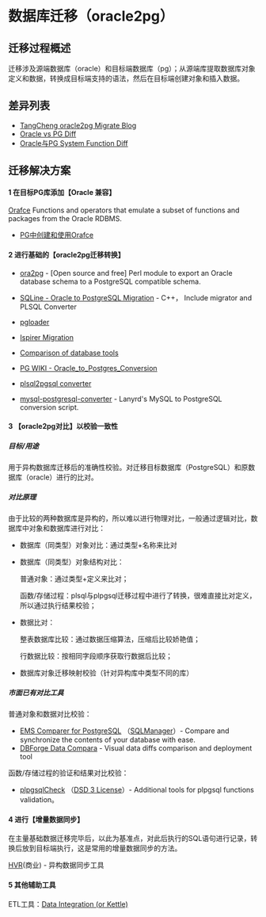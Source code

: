 # 数据库迁移（oracle2pg）

## 迁移过程概述

迁移涉及源端数据库（oracle）和目标端数据库（pg）；从源端库提取数据库对象定义和数据，转换成目标端支持的语法，然后在目标端创建对象和插入数据。

## 差异列表

* [TangCheng oracle2pg Migrate Blog](http://osdbablog.sinaapp.com/528.html)
* [Oracle vs PG Diff](https://my.oschina.net/liyuj/blog/539303)
* [Oracle与PG System Function Diff](https://yq.aliyun.com/users/1994466589078092?spm=a2c4e.11153940.blogcont59422.2.2130505bZglu5d)

## 迁移解决方案

#### 1 在目标PG库添加【Oracle 兼容】

[Orafce](https://github.com/orafce/orafce) Functions and operators that emulate a subset of functions and packages from the Oracle RDBMS.

- [PG中创建和使用Orafce](orafce.md)

#### 2 进行基础的【oracle2pg迁移转换】

* [ora2pg](http://ora2pg.darold.net) - [Open source and free] Perl module to export an Oracle database schema to a PostgreSQL compatible schema.
* [SQLine - Oracle to PostgreSQL Migration](http://www.sqlines.com/oracle-to-postgresql) - C++， Include migrator and PLSQL Converter
* [pgloader](https://github.com/liuyuanyuan/fantastic-postgres/blob/master/pgMigrater/pgloader/pgloader_intro.md)
* [Ispirer Migration](http://wiki.ispirer.com/sqlways)
* [Comparison of database tools](https://en.wikipedia.org/wiki/Comparison_of_database_tools)

* [PG WIKI - Oracle_to_Postgres_Conversion](https://wiki.postgresql.org/wiki/Oracle_to_Postgres_Conversion)
* [plsql2pgsql converter](plsql2pgsql.md)
* [mysql-postgresql-converter](https://github.com/lanyrd/mysql-postgresql-converter) - Lanyrd's MySQL to PostgreSQL conversion script.

#### 3 【oracle2pg对比】以校验一致性

##### 目标/用途

用于异构数据库迁移后的准确性校验。对迁移目标数据库（PostgreSQL）和原数据库（oracle）进行的比对。

##### 对比原理

由于比较的两种数据库是异构的，所以难以进行物理对比，一般通过逻辑对比，数据库中对象和数据库进行对比：

- 数据库（同类型）对象对比：通过类型+名称来比对

- 数据库（同类型）对象结构对比：

  普通对象：通过类型+定义来比对；

  函数/存储过程：plsql与plpgsql迁移过程中进行了转换，很难直接比对定义，所以通过执行结果校验；

- 数据比对：

   整表数据库比较：通过数据压缩算法，压缩后比较娇艳值；

   行数据比较：按相同字段顺序获取行数据后比较；

- 数据库对象迁移映射校验（针对异构库中类型不同的库）

##### 市面已有对比工具

普通对象和数据对比校验：

- [EMS Comparer for PostgreSQL](http://download2.sqlmanager.net/download/datasheets/products/datacomparer/en/datacomparer.pdf) （[SQLManager](https://www.sqlmanager.net)）- Compare and synchronize the contents of your database with ease.
- [DBForge Data Compara](https://www.devart.com/dbforge/postgresql/datacompare/) - Visual data diffs comparison and deployment tool

函数/存储过程的验证和结果对比校验：

- [plpgsqlCheck](https://pgxn.org/dist/plpgsql_check/) （[DSD 3 License](https://opensource.org/licenses/BSD-3-Clause)）- Additional tools for plpgsql functions validation。

  

#### 4 进行【增量数据同步】

在主量基础数据迁移完毕后，以此为基准点，对此后执行的SQL语句进行记录，转换后放到目标端执行，这是常用的增量数据同步的方法。

[HVR](https://www.hvr-software.com)(商业) - 异构数据同步工具



#### 5 其他辅助工具

ETL工具：[Data Integration (or Kettle)](https://community.hitachivantara.com/docs/DOC-1009855)